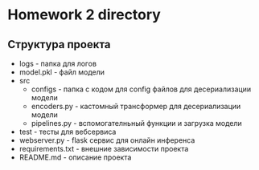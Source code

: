 # Homework 2 directory

## Структура проекта
- logs - папка для логов
- model.pkl - файл модели
- src
    - configs - папка с кодом для config файлов для десериализации модели
    - encoders.py - кастомный трансформер для десериализации модели
    - pipelines.py - вспомогателньный функции и загрузка модели
- test - тесты для вебсервиса
- webserver.py - flask сервис для онлайн инференса 
- requirements.txt - внешние зависимости проекта
- README.md - описание проекта
